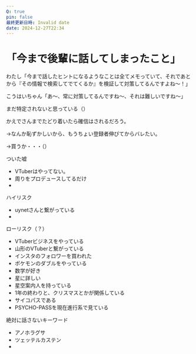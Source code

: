 ```yaml
---
Q: true
pin: false
最終更新日時: Invalid date
date: 2024-12-27T22:34
---
```

# 「今まで後輩に話してしまったこと」

わたし「今まで話したヒントになるようなことは全てメモっていて、それであとから『その情報で検索してでてくるか』を検証して対策してるんですよね～！」

こうはいちゃん「あ～、常に対策してるんですね～、それは難しいですね～」

まだ特定されないと思っている（）

かえでさんまでたどり着いたら確信はされるだろう。

→なんか恥ずかしいから、もうちょい登録者伸びてからバレたい。

→買うか・・・（）

ついた嘘

- VTuberはやってない。  
- 周りをプロデュースしてるだけ  
-  

ハイリスク

- uynetさんと繋がっている  
-  

ローリスク（？）

- VTuberビジネスをやっている  
- 山形のVTuberと繋がっている  
- インスタのフォロワーを買われた  
- ポケモンのダブルをやっている  
- 数学が好き  
- 星に詳しい  
- 星空案内人を持っている  
- 1年の終わりと、クリスマスとかが関係している  
- サイコパスである  
- PSYCHO-PASSを現在進行系で見ている  

絶対に話さないキーワード

- アノホラグサ  
- ツェッテルカステン  
-